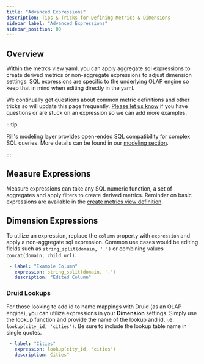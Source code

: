 ```yaml
---
title: "Advanced Expressions"
description: Tips & Tricks for Defining Metrics & Dimensions
sidebar_label: "Advanced Expressions"
sidebar_position: 00
---
```


## Overview

Within the metrcs view yaml, you can apply aggregate sql expressions to create derived metrics or non-aggregate expressions to adjust dimension settings. SQL expressions are specific to the underlying OLAP engine so keep that in mind when editing directly in the yaml. 

We continually get questions about common metric definitions and other tricks so will update this page frequently. [Please let us know](/contact) if you have questions or are stuck on an expression so we can add more examples.

:::tip

Rill's modeling layer provides open-ended SQL compatibility for complex SQL queries. More details can be found in our [modeling section](/models/models).

:::

## Measure Expressions

Measure expressions can take any SQL numeric function, a set of aggregates and apply filters to create derived metrics. Reminder on basic expressions are available in the [create metrics view definition](../metrics-view.md#measures).






## Dimension Expressions

To utilize an expression, replace the `column` property with `expression` and apply a non-aggregate sql expression. Common use cases would be editing fields such as `string_split(domain, '.')` or combining values `concat(domain, child_url)`.

 ```yaml
  - label: "Example Column"
    expression: string_split(domain, '.')
    description: "Edited Column"
```


### Druid Lookups

For those looking to add id to name mappings with Druid (as an OLAP engine), you can utilize expressions in your **Dimension** settings. Simply use the lookup function and provide the name of the lookup and id, i.e. `lookup(city_id, 'cities')`. Be sure to include the lookup table name in single quotes.

 ```yaml
  - label: "Cities"
    expression: lookup(city_id, 'cities')
    description: Cities"
```